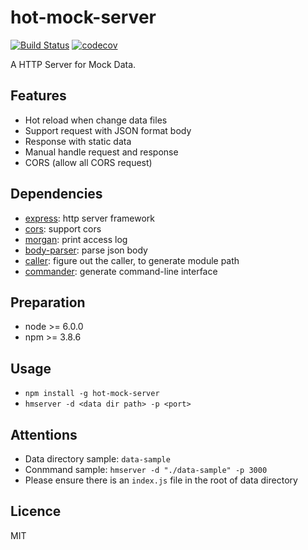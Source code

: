 # hot-mock-server

[![Build Status](https://travis-ci.org/39D/hot-mock-server.svg?branch=master)](https://travis-ci.org/39D/hot-mock-server)
[![codecov](https://codecov.io/gh/39D/hot-mock-server/branch/master/graph/badge.svg)](https://codecov.io/gh/39D/hot-mock-server)

A HTTP Server for Mock Data.

## Features

* Hot reload when change data files
* Support request with JSON format body
* Response with static data
* Manual handle request and response
* CORS (allow all CORS request)

## Dependencies

* [express](https://github.com/expressjs/express): http server framework
* [cors](https://github.com/expressjs/cors): support cors
* [morgan](https://github.com/expressjs/morgan): print access log
* [body-parser](https://github.com/expressjs/body-parser): parse json body
* [caller](totherik/caller): figure out the caller, to generate module path
* [commander](https://github.com/tj/commander.js): generate command-line interface

## Preparation

* node >= 6.0.0
* npm >= 3.8.6

## Usage

* `npm install -g hot-mock-server`
* `hmserver -d <data dir path> -p <port>`

## Attentions

* Data directory sample: `data-sample`
* Conmmand sample: `hmserver -d "./data-sample" -p 3000`
* Please ensure there is an `index.js` file in the root of data directory

## Licence

MIT